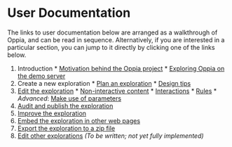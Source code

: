 # User Documentation #

The links to user documentation below are arranged as a walkthrough of Oppia, and can be read in sequence. Alternatively, if you are interested in a particular section, you can jump to it directly by clicking one of the links below.

  1. Introduction
    * [Motivation behind the Oppia project](Motivation.md)
    * [Exploring Oppia on the demo server](IntroductoryPlaythrough.md)
  1. Create a new exploration
    * [Plan an exploration](PlanningYourExploration.md)
    * [Design tips](DesignTips.md)
  1. [Edit the exploration](CustomizingStates.md)
    * [Non-interactive content](NonInteractiveContent.md)
    * [Interactions](InteractiveWidgets.md)
    * [Rules](Rules.md)
    * _Advanced_: [Make use of parameters](Parameters.md)
  1. [Audit and publish the exploration](AuditAndPublishYourExploration.md)
  1. [Improve the exploration](ImprovingYourExploration.md)
  1. [Embed the exploration in other web pages](EmbeddingYourExploration.md)
  1. [Export the exploration to a zip file](ExportingYourExploration.md)
  1. [Edit other explorations](CollaborativeEditing.md) _(To be written; not yet fully implemented)_